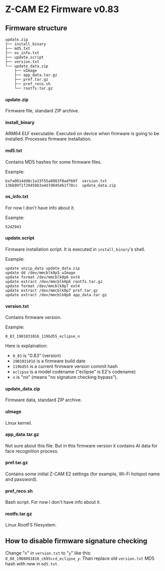 # Z-CAM E2 Firmware v0.83

## Firmware structure

```
update.zip
├── install_binary
├── md5.txt
├── os_info.txt
├── update.script
├── version.txt
└── update_data.zip
    ├── uImage
    ├── app_data.tar.gz
    ├── pref.tar.gz
    ├── pref_reco.sh
    └── rootfs.tar.gz
```

#### update.zip

Firmware file, standard ZIP archive.

#### install_binary

ARM64 ELF executable. Executed on device when firmware is going to be installed. Processes firmware installation.

#### md5.txt

Contains MD5 hashes for some firmware files.

Example:
```
bafa0014dd8c1a33f55a8903f0adf60f  version.txt
136b09f1f29459b3a4d7d045461f78cc  update_data.zip

```

#### os_info.txt

For now I don't have info about it.

Example:
```
52d2943

```

#### update.script

Firmware installation script. It is executed in `install_binary`'s shell.

Example:
```
update unzip_data update_data.zip
update dd /dev/mmcblk0p5 uImage
update format /dev/mmcblk0p6 ext4
update extract /dev/mmcblk0p6 rootfs.tar.gz
update format /dev/mmcblk0p7 ext4
update extract /dev/mmcblk0p7 pref.tar.gz
update extract /dev/mmcblk0p8 app_data.tar.gz

```

#### version.txt

Contains firmware version.

Example:
```
0_83_1901031016_119bd55_eclipse_n

```

Here is explaination:
- `0_83` is "0.83" (version)
- `1901031016` is a firmware build date
- `119bd55` is a current firmware version commit hash
- `eclipse` is a model codename ("eclipse" is E2's codename)
- `n` is "no" (means "no signature checking bypass").

#### update_data.zip

Firmware data, standard ZIP archive.

#### uImage

Linux kernel.

#### app_data.tar.gz

Not sure about this file. But in this firmware version it contains AI data for face recognition process.

#### pref.tar.gz

Contains some initial Z-CAM E2 settings (for example, Wi-Fi hotspot name and password).

#### pref_reco.sh

Bash script. For now I don't have info about it.

#### rootfs.tar.gz

Linux RootFS filesystem.

## How to disable firmware signature checking

Change "`n`" in `version.txt` to "`y`" like this: `0_88_1908091810_c695ccd_eclipse_y`. Than replace old `version.txt` MD5 hash with new in `md5.txt`.